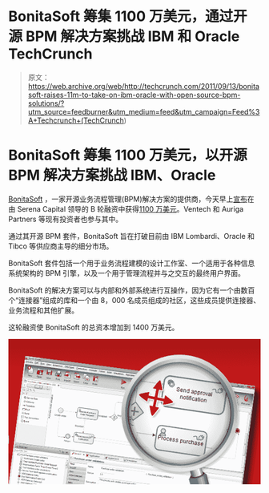 # BonitaSoft 筹集 1100 万美元，通过开源 BPM 解决方案挑战 IBM 和 Oracle TechCrunch

> 原文：<https://web.archive.org/web/http://techcrunch.com/2011/09/13/bonitasoft-raises-11m-to-take-on-ibm-oracle-with-open-source-bpm-solutions/?utm_source=feedburner&utm_medium=feed&utm_campaign=Feed%3A+Techcrunch+(TechCrunch>)

# BonitaSoft 筹集 1100 万美元，以开源 BPM 解决方案挑战 IBM、Oracle

[BonitaSoft](https://web.archive.org/web/20230203142540/http://www.bonitasoft.com/) ，一家开源业务流程管理(BPM)解决方案的提供商，今天早上[宣布](https://web.archive.org/web/20230203142540/http://www.bonitasoft.com/company/blog/bonitasoft-closes-11-million-series-b-funding-fuel-continued-worldwide-growth-and)在由 Serena Capital 领导的 B 轮融资中获得[1100 万美元](https://web.archive.org/web/20230203142540/http://www.crunchbase.com/company/bonitasoft)。Ventech 和 Auriga Partners 等现有投资者也参与其中。

通过其开源 BPM 套件，BonitaSoft 旨在打破目前由 IBM Lombardi、Oracle 和 Tibco 等供应商主导的细分市场。

BonitaSoft 套件包括一个用于业务流程建模的设计工作室、一个适用于各种信息系统架构的 BPM 引擎，以及一个用于管理流程并与之交互的最终用户界面。

BonitaSoft 的解决方案可以与内部和外部系统进行互操作，因为它有一个由数百个“连接器”组成的库和一个由 8，000 名成员组成的社区，这些成员提供连接器、业务流程和其他扩展。

这轮融资使 BonitaSoft 的总资本增加到 1400 万美元。

![](img/864bd2781d12d12461d900ea8e539a08.png)